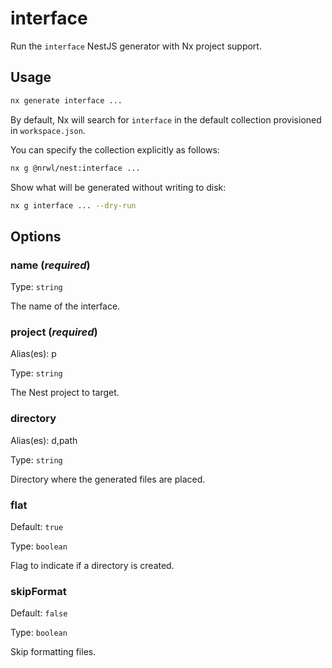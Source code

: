 # interface

Run the `interface` NestJS generator with Nx project support.

## Usage

```bash
nx generate interface ...
```

By default, Nx will search for `interface` in the default collection provisioned in `workspace.json`.

You can specify the collection explicitly as follows:

```bash
nx g @nrwl/nest:interface ...
```

Show what will be generated without writing to disk:

```bash
nx g interface ... --dry-run
```

## Options

### name (_**required**_)

Type: `string`

The name of the interface.

### project (_**required**_)

Alias(es): p

Type: `string`

The Nest project to target.

### directory

Alias(es): d,path

Type: `string`

Directory where the generated files are placed.

### flat

Default: `true`

Type: `boolean`

Flag to indicate if a directory is created.

### skipFormat

Default: `false`

Type: `boolean`

Skip formatting files.

